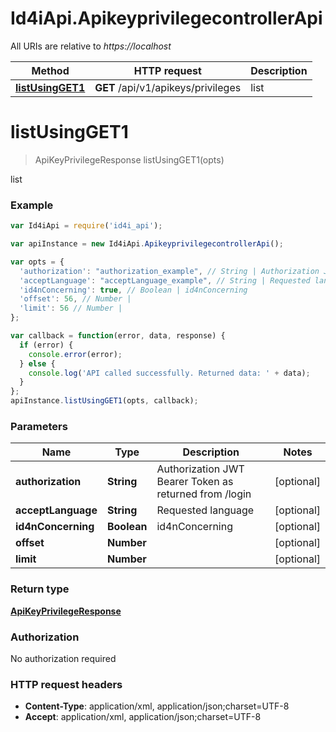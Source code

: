 # Id4iApi.ApikeyprivilegecontrollerApi

All URIs are relative to *https://localhost*

Method | HTTP request | Description
------------- | ------------- | -------------
[**listUsingGET1**](ApikeyprivilegecontrollerApi.md#listUsingGET1) | **GET** /api/v1/apikeys/privileges | list


<a name="listUsingGET1"></a>
# **listUsingGET1**
> ApiKeyPrivilegeResponse listUsingGET1(opts)

list

### Example
```javascript
var Id4iApi = require('id4i_api');

var apiInstance = new Id4iApi.ApikeyprivilegecontrollerApi();

var opts = { 
  'authorization': "authorization_example", // String | Authorization JWT Bearer Token as returned from /login
  'acceptLanguage': "acceptLanguage_example", // String | Requested language
  'id4nConcerning': true, // Boolean | id4nConcerning
  'offset': 56, // Number | 
  'limit': 56 // Number | 
};

var callback = function(error, data, response) {
  if (error) {
    console.error(error);
  } else {
    console.log('API called successfully. Returned data: ' + data);
  }
};
apiInstance.listUsingGET1(opts, callback);
```

### Parameters

Name | Type | Description  | Notes
------------- | ------------- | ------------- | -------------
 **authorization** | **String**| Authorization JWT Bearer Token as returned from /login | [optional] 
 **acceptLanguage** | **String**| Requested language | [optional] 
 **id4nConcerning** | **Boolean**| id4nConcerning | [optional] 
 **offset** | **Number**|  | [optional] 
 **limit** | **Number**|  | [optional] 

### Return type

[**ApiKeyPrivilegeResponse**](ApiKeyPrivilegeResponse.md)

### Authorization

No authorization required

### HTTP request headers

 - **Content-Type**: application/xml, application/json;charset=UTF-8
 - **Accept**: application/xml, application/json;charset=UTF-8

